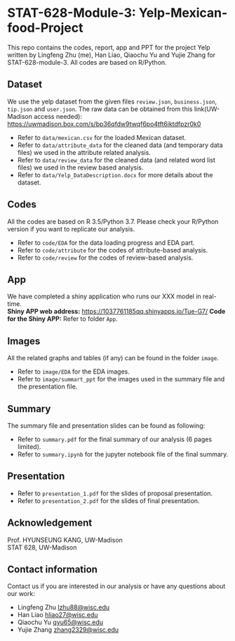 # STAT-628-Module-3: Yelp-Mexican-food-Project
This repo contains the codes, report, app and PPT for the project Yelp written by Lingfeng Zhu (me), Han Liao, Qiaochu Yu and Yujie Zhang for STAT-628-module-3. All codes are based on R/Python.

## Dataset
We use the yelp dataset from the given files ```review.json```, ```business.json```, ```tip.json``` and ```user.json```. The raw data can be obtained from this link(UW-Madison access needed): https://uwmadison.box.com/s/bp36qfdw9twqf6po4tft6iktdfpzr0k0
* Refer to ```data/mexican.csv``` for the loaded Mexican dataset.
* Refer to ```data/attribute_data``` for the cleaned data (and temporary data files) we used in the attribute related analysis.  
* Refer to ```data/review_data``` for the cleaned data (and related word list files) we used in the review based analysis.  
* Refer to ```data/Yelp_DataDescription.docx``` for more details about the dataset.  

## Codes
All the codes are based on R 3.5/Python 3.7. Please check your R/Python version if you want to replicate our analysis.  
* Refer to ```code/EDA``` for the data loading progress and EDA part.  
* Refer to ```code/attribute``` for the codes of attribute-based analysis.
* Refer to ```code/review``` for the codes of review-based analysis.

## App
We have completed a shiny application who runs our XXX model in real-time.   
**Shiny APP web address:** https://1037761185qq.shinyapps.io/Tue-G7/
**Code for the Shiny APP:** Refer to folder ```App```.

## Images
All  the related graphs and tables (if any) can be found in the folder ```image```.
* Refer to ```image/EDA``` for the EDA images.
* Refer to ```image/summart_ppt``` for the images used in the summary file and the presentation file.

## Summary
The summary file and presentation slides can be found as following:
* Refer to ```summary.pdf``` for the final summary of our analysis (6 pages limited).
* Refer to ```summary.ipynb``` for the jupyter notebook file of the final summary.

## Presentation
* Refer to ```presentation_1.pdf``` for the slides of proposal presentation.
* Refer to ```presentation_2.pdf``` for the slides of final presentation.

## Acknowledgement
Prof. HYUNSEUNG KANG, UW-Madison  
STAT 628, UW-Madison

## Contact information
Contact us if you are interested in our analysis or have any questions about our work:
* Lingfeng Zhu  lzhu88@wisc.edu
* Han Liao  hliao27@wisc.edu
* Qiaochu Yu  qyu65@wisc.edu
* Yujie Zhang  zhang2329@wisc.edu

